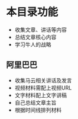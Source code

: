 # 本目录功能
- 收集文章、讲话等内容
- 总结文章核心内容
- 学习牛人的战略

## 阿里巴巴
- 收集马云相关讲话及发言
- 视频材料需配上视频URL
- 文字材料配上文字讲稿
- 自己总结文章主旨
- 根据时间线排列材料 
